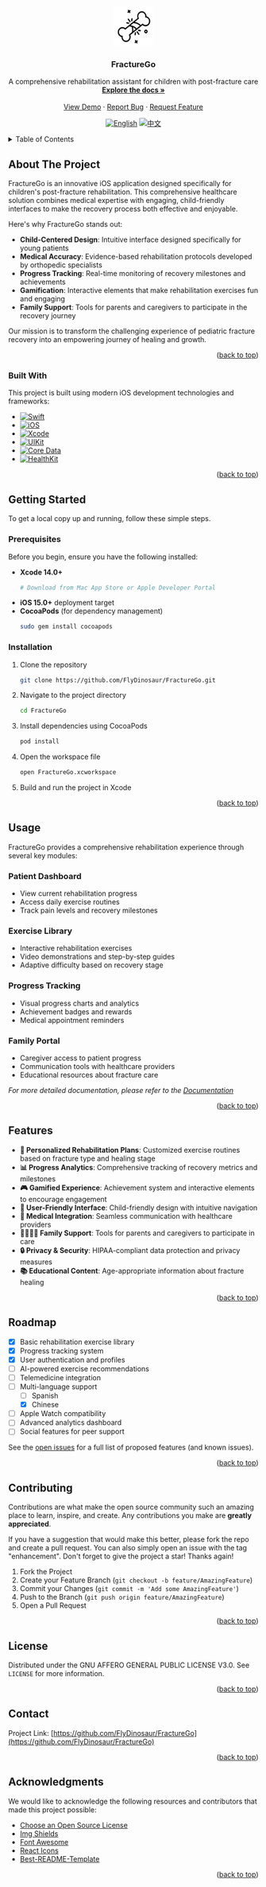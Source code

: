 <div align="center">
  <a href="https://github.com/FlyDinosaur/FractureGo/">
    <img src="docs/icon.svg" alt="Logo" width="80" height="80">
  </a>
  <h3 align="center">FractureGo</h3>

  <p align="center">
    A comprehensive rehabilitation assistant for children with post-fracture care
    <br />
    <a href="https://github.com/FlyDinosaur/FractureGo"><strong>Explore the docs »</strong></a>
    <br />
    <br />
    <a href="https://github.com/FlyDinosaur/FractureGo">View Demo</a>
    ·
    <a href="https://github.com/FlyDinosaur/FractureGo/issues">Report Bug</a>
    ·
    <a href="https://github.com/FlyDinosaur/FractureGo/issues">Request Feature</a>
  </p>
</div>

<!-- Language Toggle -->
<div align="center">
  
[![English](https://img.shields.io/badge/Language-English-blue)](README.md)
[![中文](https://img.shields.io/badge/语言-中文-red)](README_CN.md)

</div>

<!-- TABLE OF CONTENTS -->
<details>
  <summary>Table of Contents</summary>
  <ol>
    <li>
      <a href="#about-the-project">About The Project</a>
      <ul>
        <li><a href="#built-with">Built With</a></li>
      </ul>
    </li>
    <li>
      <a href="#getting-started">Getting Started</a>
      <ul>
        <li><a href="#prerequisites">Prerequisites</a></li>
        <li><a href="#installation">Installation</a></li>
      </ul>
    </li>
    <li><a href="#usage">Usage</a></li>
    <li><a href="#features">Features</a></li>
    <li><a href="#roadmap">Roadmap</a></li>
    <li><a href="#contributing">Contributing</a></li>
    <li><a href="#license">License</a></li>
    <li><a href="#contact">Contact</a></li>
    <li><a href="#acknowledgments">Acknowledgments</a></li>
  </ol>
</details>

<!-- ABOUT THE PROJECT -->
## About The Project

FractureGo is an innovative iOS application designed specifically for children's post-fracture rehabilitation. This comprehensive healthcare solution combines medical expertise with engaging, child-friendly interfaces to make the recovery process both effective and enjoyable.

Here's why FractureGo stands out:
* **Child-Centered Design**: Intuitive interface designed specifically for young patients
* **Medical Accuracy**: Evidence-based rehabilitation protocols developed by orthopedic specialists
* **Progress Tracking**: Real-time monitoring of recovery milestones and achievements
* **Gamification**: Interactive elements that make rehabilitation exercises fun and engaging
* **Family Support**: Tools for parents and caregivers to participate in the recovery journey

Our mission is to transform the challenging experience of pediatric fracture recovery into an empowering journey of healing and growth.

<p align="right">(<a href="#readme-top">back to top</a>)</p>

### Built With

This project is built using modern iOS development technologies and frameworks:

* [![Swift][Swift.org]][Swift-url]
* [![iOS][iOS.apple]][iOS-url]
* [![Xcode][Xcode.apple]][Xcode-url]
* [![UIKit][UIKit.apple]][UIKit-url]
* [![Core Data][CoreData.apple]][CoreData-url]
* [![HealthKit][HealthKit.apple]][HealthKit-url]

<p align="right">(<a href="#readme-top">back to top</a>)</p>

<!-- GETTING STARTED -->
## Getting Started

To get a local copy up and running, follow these simple steps.

### Prerequisites

Before you begin, ensure you have the following installed:

* **Xcode 14.0+**
  ```sh
  # Download from Mac App Store or Apple Developer Portal
  ```
* **iOS 15.0+** deployment target
* **CocoaPods** (for dependency management)
  ```sh
  sudo gem install cocoapods
  ```

### Installation

1. Clone the repository
   ```sh
   git clone https://github.com/FlyDinosaur/FractureGo.git
   ```
2. Navigate to the project directory
   ```sh
   cd FractureGo
   ```
3. Install dependencies using CocoaPods
   ```sh
   pod install
   ```
4. Open the workspace file
   ```sh
   open FractureGo.xcworkspace
   ```
5. Build and run the project in Xcode

<p align="right">(<a href="#readme-top">back to top</a>)</p>

<!-- USAGE EXAMPLES -->
## Usage

FractureGo provides a comprehensive rehabilitation experience through several key modules:

### Patient Dashboard
- View current rehabilitation progress
- Access daily exercise routines
- Track pain levels and recovery milestones

### Exercise Library
- Interactive rehabilitation exercises
- Video demonstrations and step-by-step guides
- Adaptive difficulty based on recovery stage

### Progress Tracking
- Visual progress charts and analytics
- Achievement badges and rewards
- Medical appointment reminders

### Family Portal
- Caregiver access to patient progress
- Communication tools with healthcare providers
- Educational resources about fracture care

_For more detailed documentation, please refer to the [Documentation](https://github.com/FlyDinosaur/FractureGo/wiki)_

<p align="right">(<a href="#readme-top">back to top</a>)</p>

<!-- FEATURES -->
## Features

- **🎯 Personalized Rehabilitation Plans**: Customized exercise routines based on fracture type and healing stage
- **📊 Progress Analytics**: Comprehensive tracking of recovery metrics and milestones
- **🎮 Gamified Experience**: Achievement system and interactive elements to encourage engagement
- **📱 User-Friendly Interface**: Child-friendly design with intuitive navigation
- **🏥 Medical Integration**: Seamless communication with healthcare providers
- **👨‍👩‍👧‍👦 Family Support**: Tools for parents and caregivers to participate in care
- **🔒 Privacy & Security**: HIPAA-compliant data protection and privacy measures
- **📚 Educational Content**: Age-appropriate information about fracture healing

<p align="right">(<a href="#readme-top">back to top</a>)</p>

<!-- ROADMAP -->
## Roadmap

- [x] Basic rehabilitation exercise library
- [x] Progress tracking system
- [x] User authentication and profiles
- [ ] AI-powered exercise recommendations
- [ ] Telemedicine integration
- [ ] Multi-language support
    - [ ] Spanish
    - [x] Chinese
- [ ] Apple Watch compatibility
- [ ] Advanced analytics dashboard
- [ ] Social features for peer support

See the [open issues](https://github.com/FlyDinosaur/FractureGo/issues) for a full list of proposed features (and known issues).

<p align="right">(<a href="#readme-top">back to top</a>)</p>

<!-- CONTRIBUTING -->
## Contributing

Contributions are what make the open source community such an amazing place to learn, inspire, and create. Any contributions you make are **greatly appreciated**.

If you have a suggestion that would make this better, please fork the repo and create a pull request. You can also simply open an issue with the tag "enhancement".
Don't forget to give the project a star! Thanks again!

1. Fork the Project
2. Create your Feature Branch (`git checkout -b feature/AmazingFeature`)
3. Commit your Changes (`git commit -m 'Add some AmazingFeature'`)
4. Push to the Branch (`git push origin feature/AmazingFeature`)
5. Open a Pull Request

<p align="right">(<a href="#readme-top">back to top</a>)</p>

<!-- LICENSE -->
## License

Distributed under the GNU AFFERO GENERAL PUBLIC LICENSE V3.0. See `LICENSE` for more information.

<p align="right">(<a href="#readme-top">back to top</a>)</p>

<!-- CONTACT -->
## Contact

Project Link: [https://github.com/FlyDinosaur/FractureGo](https://github.com/FlyDinosaur/FractureGo)

<p align="right">(<a href="#readme-top">back to top</a>)</p>

<!-- ACKNOWLEDGMENTS -->
## Acknowledgments

We would like to acknowledge the following resources and contributors that made this project possible:

* [Choose an Open Source License](https://choosealicense.com)
* [Img Shields](https://shields.io)
* [Font Awesome](https://fontawesome.com)
* [React Icons](https://react-icons.github.io/react-icons/search)
* [Best-README-Template](https://github.com/othneildrew/Best-README-Template)

<p align="right">(<a href="#readme-top">back to top</a>)</p>

<!-- MARKDOWN LINKS & IMAGES -->
[Swift.org]: https://img.shields.io/badge/Swift-FA7343?style=for-the-badge&logo=swift&logoColor=white
[Swift-url]: https://swift.org/
[iOS.apple]: https://img.shields.io/badge/iOS-000000?style=for-the-badge&logo=ios&logoColor=white
[iOS-url]: https://developer.apple.com/ios/
[Xcode.apple]: https://img.shields.io/badge/Xcode-007ACC?style=for-the-badge&logo=Xcode&logoColor=white
[Xcode-url]: https://developer.apple.com/xcode/
[UIKit.apple]: https://img.shields.io/badge/UIKit-2396F3?style=for-the-badge&logo=UIKit&logoColor=white
[UIKit-url]: https://developer.apple.com/documentation/uikit
[CoreData.apple]: https://img.shields.io/badge/Core%20Data-FC3D39?style=for-the-badge&logo=CoreData&logoColor=white
[CoreData-url]: https://developer.apple.com/documentation/coredata
[HealthKit.apple]: https://img.shields.io/badge/HealthKit-FF2D92?style=for-the-badge&logo=HealthKit&logoColor=white
[HealthKit-url]: https://developer.apple.com/documentation/healthkit
